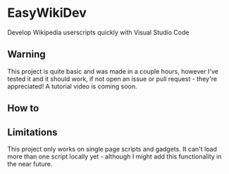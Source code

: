 # EasyWikiDev
Develop Wikipedia userscripts quickly with Visual Studio Code

## Warning
This project is quite basic and was made in a couple hours, however I've tested it and it should work, if not open an issue or pull request - they're appreciated!
A tutorial video is coming soon.

## How to

## Limitations
This project only works on single page scripts and gadgets. It can't load more than one script locally yet - although I might add this functionality in the near future.
